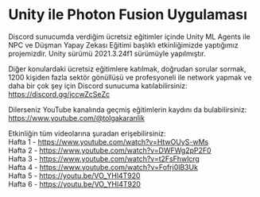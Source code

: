 # Unity ile Photon Fusion Uygulaması  
Discord sunucumda verdiğim ücretsiz eğitimler içinde Unity ML Agents ile NPC ve Düşman Yapay Zekası Eğitimi başlıklı etkinliğimizde yaptığımız projemizdir. Unity sürümü 2021.3.24f1 sürümüyle yapılmıştır.

Diğer konulardaki ücretsiz eğitimlere katılmak, doğrudan sorular sormak, 1200 kişiden fazla sektör gönüllüsü ve profesyoneli ile network yapmak ve daha bir çok şey için Discord sunucuma katılabilirsiniz: https://discord.gg/jccwZcSeZc

Dilerseniz YouTube kanalında geçmiş eğitimlerin kaydını da bulabilirsiniz: https://www.youtube.com/@tolgakaranlik

Etkinliğin tüm videolarına şuradan erişebilirsiniz:  
Hafta 1 - https://www.youtube.com/watch?v=HtwOUyS-wMs  
Hafta 2 - https://www.youtube.com/watch?v=DWFWg2pP2F0  
Hafta 3 - https://www.youtube.com/watch?v=t2FsFhwlcrg  
Hafta 4 - https://www.youtube.com/watch?v=Fofrj0lB3Uk  
Hafta 5 - https://youtu.be/VO_YHl4T920  
Hafta 6 - https://youtu.be/VO_YHl4T920
